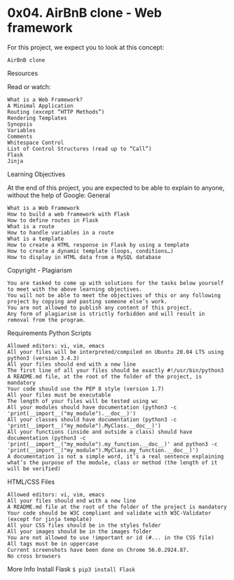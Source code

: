 <h1> 0x04. AirBnB clone - Web framework </h1>


For this project, we expect you to look at this concept:

    AirBnB clone

Resources

Read or watch:

    What is a Web Framework?
    A Minimal Application
    Routing (except “HTTP Methods”)
    Rendering Templates
    Synopsis
    Variables
    Comments
    Whitespace Control
    List of Control Structures (read up to “Call”)
    Flask
    Jinja
Learning Objectives

At the end of this project, you are expected to be able to explain to anyone, without the help of Google:
General

    What is a Web Framework
    How to build a web framework with Flask
    How to define routes in Flask
    What is a route
    How to handle variables in a route
    What is a template
    How to create a HTML response in Flask by using a template
    How to create a dynamic template (loops, conditions…)
    How to display in HTML data from a MySQL database

Copyright - Plagiarism

    You are tasked to come up with solutions for the tasks below yourself to meet with the above learning objectives.
    You will not be able to meet the objectives of this or any following project by copying and pasting someone else’s work.
    You are not allowed to publish any content of this project.
    Any form of plagiarism is strictly forbidden and will result in removal from the program.

Requirements
Python Scripts

    Allowed editors: vi, vim, emacs
    All your files will be interpreted/compiled on Ubuntu 20.04 LTS using python3 (version 3.4.3)
    All your files should end with a new line
    The first line of all your files should be exactly #!/usr/bin/python3
    A README.md file, at the root of the folder of the project, is mandatory
    Your code should use the PEP 8 style (version 1.7)
    All your files must be executable
    The length of your files will be tested using wc
    All your modules should have documentation (python3 -c 'print(__import__("my_module").__doc__)')
    All your classes should have documentation (python3 -c 'print(__import__("my_module").MyClass.__doc__)')
    All your functions (inside and outside a class) should have documentation (python3 -c 'print(__import__("my_module").my_function.__doc__)' and python3 -c 'print(__import__("my_module").MyClass.my_function.__doc__)')
    A documentation is not a simple word, it’s a real sentence explaining what’s the purpose of the module, class or method (the length of it will be verified)

HTML/CSS Files

    Allowed editors: vi, vim, emacs
    All your files should end with a new line
    A README.md file at the root of the folder of the project is mandatory
    Your code should be W3C compliant and validate with W3C-Validator (except for jinja template)
    All your CSS files should be in the styles folder
    All your images should be in the images folder
    You are not allowed to use !important or id (#... in the CSS file)
    All tags must be in uppercase
    Current screenshots have been done on Chrome 56.0.2924.87.
    No cross browsers

More Info
Install Flask
`
$ pip3 install Flask
`